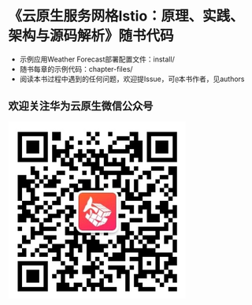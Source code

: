# 《云原生服务网格Istio：原理、实践、架构与源码解析》随书代码

* 示例应用Weather Forecast部署配置文件：install/
* 随书每章的示例代码：chapter-files/
* 阅读本书过程中遇到的任何问题，欢迎提Issue，可`@`本书作者，见authors

## 欢迎关注华为云原生微信公众号

![容器魔方](qrcode.png "容器魔方")
